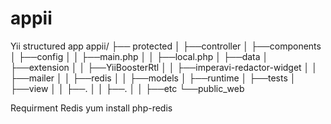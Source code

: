 appii
=====

Yii structured app
appii/
├──	protected
│	├──controller
│	├──components
│	├──config
│	│	├──main.php
│	│	├──local.php
│	├──data
│	├──extension
│	│	├──YiiBoosterRtl
│	│	├──imperavi-redactor-widget
│	│	├──mailer
│	│	├──redis
│	│	├──models
│	├──runtime
│	├──tests
│	├──view
│	│	├──.
│	│	├──.
│	│	├──etc
└──public_web

	

Requirment
Redis
yum install php-redis
